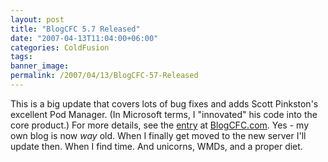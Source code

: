 ```yaml
---
layout: post
title: "BlogCFC 5.7 Released"
date: "2007-04-13T11:04:00+06:00"
categories: ColdFusion 
tags: 
banner_image: 
permalink: /2007/04/13/BlogCFC-57-Released
---
```


This is a big update that covers lots of bug fixes and adds Scott Pinkston's excellent Pod Manager. (In Microsoft terms, I "innovated" his code into the core product.) For more details, see the <a href="http://www.blogcfc.com/index.cfm/2007/4/13/BlogCFC-57-Released">entry</a> at <a href="http://www.blogcfc.com">BlogCFC.com</a>. Yes - my own blog is now <i>way</i> old. When I finally get moved to the new server I'll update then. When I find time. And unicorns, WMDs, and a proper diet.